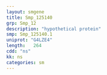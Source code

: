 ```yaml
---
layout: smgene
title: Smp_125140
grp: Smp_12
description: "hypothetical protein"
smp: Smp_125140.1
uniprot: "G4LZE4"
length:   264
cdd: "ns"
kk: ns
categories: sm
---
```

